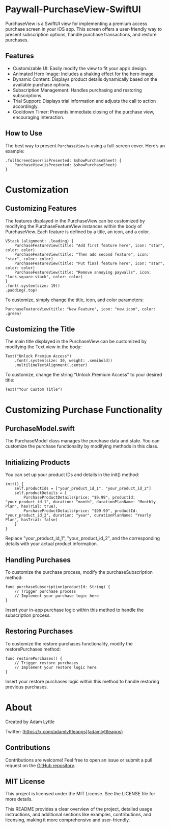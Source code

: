 # Paywall-PurchaseView-SwiftUI

PurchaseView is a SwiftUI view for implementing a premium access purchase screen in your iOS app. This screen offers a user-friendly way to present subscription options, handle purchase transactions, and restore purchases.

## Features

* Customizable UI: Easily modify the view to fit your app’s design.
* Animated Hero Image: Includes a shaking effect for the hero image.
* Dynamic Content: Displays product details dynamically based on the available purchase options.
* Subscription Management: Handles purchasing and restoring subscriptions.
* Trial Support: Displays trial information and adjusts the call to action accordingly.
* Cooldown Timer: Prevents immediate closing of the purchase view, encouraging interaction.

## How to Use

The best way to present `PurchaseView` is using a full-screen cover. Here’s an example:

```
.fullScreenCover(isPresented: $showPurchaseSheet) {
    PurchaseView(isPresented: $showPurchaseSheet)
}
```

# Customization

## Customizing Features

The features displayed in the PurchaseView can be customized by modifying the PurchaseFeatureView instances within the body of PurchaseView. Each feature is defined by a title, an icon, and a color.

```
VStack (alignment: .leading) {
    PurchaseFeatureView(title: "Add first feature here", icon: "star", color: color)
    PurchaseFeatureView(title: "Then add second feature", icon: "star", color: color)
    PurchaseFeatureView(title: "Put final feature here", icon: "star", color: color)
    PurchaseFeatureView(title: "Remove annoying paywalls", icon: "lock.square.stack", color: color)
}
.font(.system(size: 19))
.padding(.top)
```

To customize, simply change the title, icon, and color parameters:

```
PurchaseFeatureView(title: "New Feature", icon: "new.icon", color: .green)
```

## Customizing the Title

The main title displayed in the PurchaseView can be customized by modifying the Text view in the body:

```
Text("Unlock Premium Access")
    .font(.system(size: 30, weight: .semibold))
    .multilineTextAlignment(.center)
```

To customize, change the string “Unlock Premium Access” to your desired title:

```
Text("Your Custom Title")
```

# Customizing Purchase Functionality

## PurchaseModel.swift

The PurchaseModel class manages the purchase data and state. You can customize the purchase functionality by modifying methods in this class.

## Initializing Products

You can set up your product IDs and details in the init() method:

```
init() {
    self.productIds = ["your_product_id_1", "your_product_id_2"]
    self.productDetails = [
        PurchaseProductDetails(price: "$9.99", productId: "your_product_id_1", duration: "month", durationPlanName: "Monthly Plan", hasTrial: true),
        PurchaseProductDetails(price: "$99.99", productId: "your_product_id_2", duration: "year", durationPlanName: "Yearly Plan", hasTrial: false)
    ]
}
```

Replace "your_product_id_1", "your_product_id_2", and the corresponding details with your actual product information.

## Handling Purchases

To customize the purchase process, modify the purchaseSubscription method:

```
func purchaseSubscription(productId: String) {
    // Trigger purchase process
    // Implement your purchase logic here
}
```

Insert your in-app purchase logic within this method to handle the subscription process.

## Restoring Purchases

To customize the restore purchases functionality, modify the restorePurchases method:

```
func restorePurchases() {
    // Trigger restore purchases
    // Implement your restore logic here
}
```

Insert your restore purchases logic within this method to handle restoring previous purchases.

# About

Created by Adam Lyttle

Twitter: [https://x.com/adamlyttleapps](adamlyttleapps)

## Contributions

Contributions are welcome! Feel free to open an issue or submit a pull request on the [GitHub repository](https://github.com/adamlyttleapps/Paywall-PurchaseView-SwiftUI).

## MIT License

This project is licensed under the MIT License. See the LICENSE file for more details.

This README provides a clear overview of the project, detailed usage instructions, and additional sections like examples, contributions, and licensing, making it more comprehensive and user-friendly.
